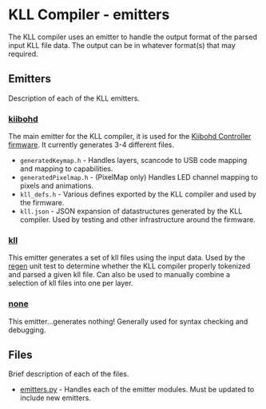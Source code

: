 # KLL Compiler - emitters

The KLL compiler uses an emitter to handle the output format of the parsed input KLL file data.
The output can be in whatever format(s) that may required.


## Emitters

Description of each of the KLL emitters.


### [kiibohd](kiibohd)

The main emitter for the KLL compiler, it is used for the [Kiibohd Controller firmware](https://github.com/kiibohd/controller).
It currently generates 3-4 different files.

* `generatedKeymap.h` - Handles layers, scancode to USB code mapping and mapping to capabilities.
* `generatedPixelmap.h` - (PixelMap only) Handles LED channel mapping to pixels and animations.
* `kll_defs.h` - Various defines exported by the KLL compiler and used by the firmware.
* `kll.json` - JSON expansion of datastructures generated by the KLL compiler. Used by testing and other infrastructure around the firmware.


### [kll](kll)

This emitter generates a set of kll files using the input data.
Used by the [regen](../tests/regen.bash) unit test to determine whether the KLL compiler properly tokenized and parsed a given kll file.
Can also be used to manually combine a selection of kll files into one per layer.


### [none](none)

This emitter...generates nothing!
Generally used for syntax checking and debugging.


## Files

Brief description of each of the files.

* [emitters.py](emitters.py) - Handles each of the emitter modules. Must be updated to include new emitters.


